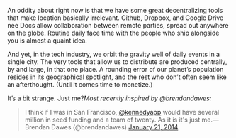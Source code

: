 

An oddity about right now is that we have some great decentralizing tools that make location basically
irrelevant. Github, Dropbox, and Google Drive née Docs allow collaboration between remote parties, spread out
anywhere on the globe. Routine daily face time with the people who ship alongside you is almost a quaint
idea.

And yet, in the tech industry, we orbit the gravity well of daily events in a single city. The very tools that
allow us to distribute are produced centrally, by and large, in that one place. A rounding error of our
planet’s population resides in its geographical spotlight, and the rest who don’t often seem like an
afterthought. (Until it comes time to monetize.)

It’s a bit strange. Just me?*Most recently inspired by @brendandawes:*

> I think if I
> was in San Francisco, [@kennedyapp](https://twitter.com/kennedyapp) would have several million in seed funding
> and a team of twenty. As it is it's just me.— Brendan Dawes (@brendandawes) [January 21,
> 2014](https://twitter.com/brendandawes/statuses/425667697548861440)